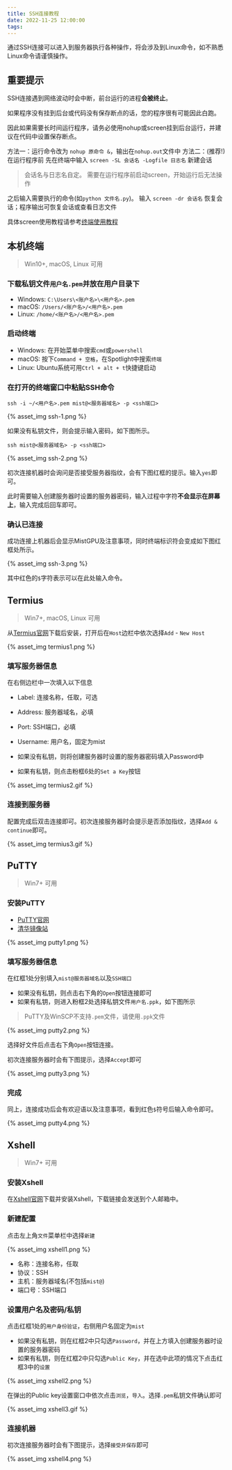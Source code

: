 ```yaml
---
title: SSH连接教程
date: 2022-11-25 12:00:00
tags:
---
```

通过SSH连接可以进入到服务器执行各种操作，将会涉及到Linux命令，如不熟悉Linux命令请谨慎操作。

## 重要提示
SSH连接遇到网络波动时会中断，前台运行的进程**会被终止**。

如果程序没有挂到后台或代码没有保存断点的话，您的程序很有可能因此白跑。

因此如果需要长时间运行程序，请务必使用nohup或screen挂到后台运行，并建议在代码中设置保存断点。

方法一：运行命令改为 `nohup 原命令 &`，输出在`nohup.out`文件中
方法二：(推荐!) 在运行程序前 先在终端中输入 `screen -SL 会话名 -Logfile 日志名` 新建会话

> 会话名与日志名自定。
> 需要在运行程序前启动screen，开始运行后无法操作

之后输入需要执行的命令(如`python 文件名.py`)。
输入 `screen -dr 会话名` 恢复会话；程序输出可恢复会话或查看日志文件

具体screen使用教程请参考[终端使用教程](https://blog.mistgpu.com/2022/11/27/%E6%9C%8D%E5%8A%A1%E5%99%A8%E7%BB%88%E7%AB%AF%E4%BD%BF%E7%94%A8%E6%95%99%E7%A8%8B/#screen%E4%BD%BF%E7%94%A8%E6%8C%87%E5%8D%97)

## 本机终端 
> Win10+, macOS, Linux 可用

### 下载私钥文件`用户名.pem`并放在用户目录下

* Windows: `C:\Users\<账户名>\<用户名>.pem`
* macOS: `/Users/<账户名>/<用户名>.pem`
* Linux: `/home/<账户名>/<用户名>.pem`

### 启动终端

* Windows: 在开始菜单中搜索`cmd`或`powershell`
* macOS: 按下`Command + 空格`，在Spotlight中搜索`终端`
* Linux: Ubuntu系统可用`Ctrl + alt + t`快捷键启动

### 在打开的终端窗口中粘贴SSH命令

```commandline
ssh -i ~/<用户名>.pem mist@<服务器域名> -p <ssh端口>
```

{% asset_img ssh-1.png %}

如果没有私钥文件，则会提示输入密码，如下图所示。

```commandline
ssh mist@<服务器域名> -p <ssh端口>
```

{% asset_img ssh-2.png %}


初次连接机器时会询问是否接受服务器指纹，会有下图红框的提示。输入`yes`即可。

此时需要输入创建服务器时设置的服务器密码，输入过程中字符**不会显示在屏幕上**，输入完成后回车即可。

### 确认已连接

成功连接上机器后会显示MistGPU及注意事项，同时终端标识符会变成如下图红框处所示。

{% asset_img ssh-3.png %}

其中红色的`$`字符表示可以在此处输入命令。

## Termius
> Win7+, macOS, Linux 可用

从[Termius官网](https://termius.com/download/)下载后安装，打开后在`Host`边栏中依次选择`Add` - `New Host`

{% asset_img termius1.png %}

### 填写服务器信息

在右侧边栏中一次填入以下信息

- Label: 连接名称，任取，可选
- Address: 服务器域名，必填
- Port: SSH端口，必填
- Username: 用户名，固定为mist

- 如果没有私钥，则将创建服务器时设置的服务器密码填入Password中
- 如果有私钥，则点击粉框6处的`Set a Key`按钮

{% asset_img termius2.gif %}

### 连接到服务器

配置完成后双击连接即可。初次连接服务器时会提示是否添加指纹，选择`Add & continue`即可。

{% asset_img termius3.gif %}

## PuTTY
> Win7+ 可用

### 安装PuTTY

- [PuTTY官网](https://www.chiark.greenend.org.uk/~sgtatham/putty/latest.html)
- [清华镜像站](https://mirrors.tuna.tsinghua.edu.cn/putty/latest.html)

{% asset_img putty1.png %}

### 填写服务器信息

在红框1处分别填入`mist@服务器域名`以及`SSH端口`

- 如果没有私钥，则点击右下角的`Open`按钮连接即可
- 如果有私钥，则进入粉框2处选择私钥文件`用户名.ppk`，如下图所示
> PuTTY及WinSCP不支持`.pem`文件，请使用`.ppk`文件

{% asset_img putty2.png %}

选择好文件后点击右下角`Open`按钮连接。

初次连接服务器时会有下图提示，选择`Accept`即可

{% asset_img putty3.png %}

### 完成

同上，连接成功后会有欢迎语以及注意事项，看到红色`$`符号后输入命令即可。

{% asset_img putty4.png %}

## Xshell
> Win7+ 可用

### 安装Xshell

在[Xshell官网](https://www.xshell.com/zh/free-for-home-school/)下载并安装Xshell，下载链接会发送到个人邮箱中。

### 新建配置

点击左上角`文件`菜单栏中选择`新建`

{% asset_img xshell1.png %}

- 名称：连接名称，任取
- 协议：SSH
- 主机：服务器域名(不包括`mist@`)
- 端口号：SSH端口

### 设置用户名及密码/私钥

点击红框1处的`用户身份验证`，右侧用户名固定为`mist`

- 如果没有私钥，则在红框2中只勾选`Password`，并在上方填入创建服务器时设置的服务器密码
- 如果有私钥，则在红框2中只勾选`Public Key`，并在选中此项的情况下点击红框3中的`设置`

{% asset_img xshell2.png %}

在弹出的Public key设置窗口中依次点击`浏览`，`导入`。选择`.pem`私钥文件确认即可

{% asset_img xshell3.gif %}

### 连接机器

初次连接服务器时会有下图提示，选择`接受并保存`即可

{% asset_img xshell4.png %}
